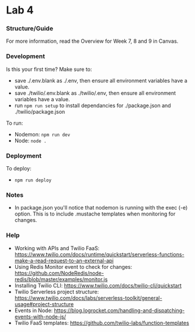 # Lab 4
### Structure/Guide

For more information, read the Overview for Week 7, 8 and 9 in Canvas.

### Development

Is this your first time? Make sure to: 
* save ./.env.blank as ./.env, then ensure all environment variables have a value.
* save ./twilio/.env.blank as ./twilio/.env, then ensure all environment variables have a value.
* run `npm run setup` to install dependancies for ./package.json and ./twilio/package.json

To run: 
* Nodemon: `npm run dev`
* Node: `node .`

### Deployment

To deploy:
* `npm run deploy`

### Notes

* In package.json you'll notice that nodemon is running with the exec (-e) option. This is to include .mustache templates when monitoring for changes.

### Help

* Working with APIs and Twilio FaaS: https://www.twilio.com/docs/runtime/quickstart/serverless-functions-make-a-read-request-to-an-external-api
* Using Redis Monitor event to check for changes: https://github.com/NodeRedis/node-redis/blob/master/examples/monitor.js
* Installing Twilio CLI: https://www.twilio.com/docs/twilio-cli/quickstart
* Twilio Serverless project structure: https://www.twilio.com/docs/labs/serverless-toolkit/general-usage#project-structure
* Events in Node: https://blog.logrocket.com/handling-and-dispatching-events-with-node-js/
* Twilio FaaS templates: https://github.com/twilio-labs/function-templates